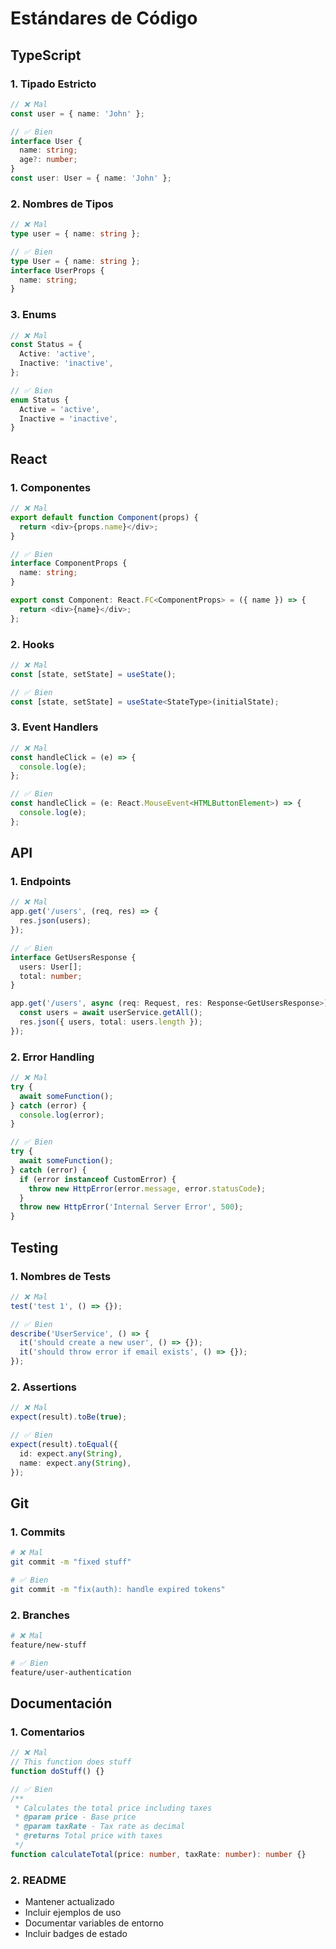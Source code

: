 # Estándares de Código

## TypeScript

### 1. Tipado Estricto

```typescript
// ❌ Mal
const user = { name: 'John' };

// ✅ Bien
interface User {
  name: string;
  age?: number;
}
const user: User = { name: 'John' };
```

### 2. Nombres de Tipos

```typescript
// ❌ Mal
type user = { name: string };

// ✅ Bien
type User = { name: string };
interface UserProps {
  name: string;
}
```

### 3. Enums

```typescript
// ❌ Mal
const Status = {
  Active: 'active',
  Inactive: 'inactive',
};

// ✅ Bien
enum Status {
  Active = 'active',
  Inactive = 'inactive',
}
```

## React

### 1. Componentes

```typescript
// ❌ Mal
export default function Component(props) {
  return <div>{props.name}</div>;
}

// ✅ Bien
interface ComponentProps {
  name: string;
}

export const Component: React.FC<ComponentProps> = ({ name }) => {
  return <div>{name}</div>;
};
```

### 2. Hooks

```typescript
// ❌ Mal
const [state, setState] = useState();

// ✅ Bien
const [state, setState] = useState<StateType>(initialState);
```

### 3. Event Handlers

```typescript
// ❌ Mal
const handleClick = (e) => {
  console.log(e);
};

// ✅ Bien
const handleClick = (e: React.MouseEvent<HTMLButtonElement>) => {
  console.log(e);
};
```

## API

### 1. Endpoints

```typescript
// ❌ Mal
app.get('/users', (req, res) => {
  res.json(users);
});

// ✅ Bien
interface GetUsersResponse {
  users: User[];
  total: number;
}

app.get('/users', async (req: Request, res: Response<GetUsersResponse>) => {
  const users = await userService.getAll();
  res.json({ users, total: users.length });
});
```

### 2. Error Handling

```typescript
// ❌ Mal
try {
  await someFunction();
} catch (error) {
  console.log(error);
}

// ✅ Bien
try {
  await someFunction();
} catch (error) {
  if (error instanceof CustomError) {
    throw new HttpError(error.message, error.statusCode);
  }
  throw new HttpError('Internal Server Error', 500);
}
```

## Testing

### 1. Nombres de Tests

```typescript
// ❌ Mal
test('test 1', () => {});

// ✅ Bien
describe('UserService', () => {
  it('should create a new user', () => {});
  it('should throw error if email exists', () => {});
});
```

### 2. Assertions

```typescript
// ❌ Mal
expect(result).toBe(true);

// ✅ Bien
expect(result).toEqual({
  id: expect.any(String),
  name: expect.any(String),
});
```

## Git

### 1. Commits

```bash
# ❌ Mal
git commit -m "fixed stuff"

# ✅ Bien
git commit -m "fix(auth): handle expired tokens"
```

### 2. Branches

```bash
# ❌ Mal
feature/new-stuff

# ✅ Bien
feature/user-authentication
```

## Documentación

### 1. Comentarios

```typescript
// ❌ Mal
// This function does stuff
function doStuff() {}

// ✅ Bien
/**
 * Calculates the total price including taxes
 * @param price - Base price
 * @param taxRate - Tax rate as decimal
 * @returns Total price with taxes
 */
function calculateTotal(price: number, taxRate: number): number {}
```

### 2. README

- Mantener actualizado
- Incluir ejemplos de uso
- Documentar variables de entorno
- Incluir badges de estado
